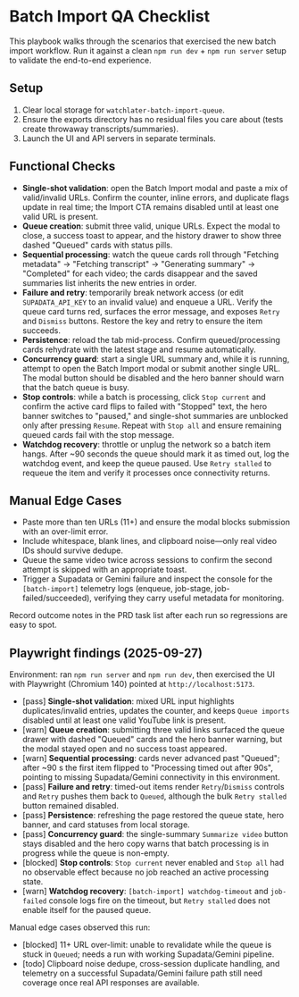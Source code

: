 # Batch Import QA Checklist

This playbook walks through the scenarios that exercised the new batch import workflow. Run it against a clean `npm run dev` + `npm run server` setup to validate the end-to-end experience.

## Setup
1. Clear local storage for `watchlater-batch-import-queue`.
2. Ensure the exports directory has no residual files you care about (tests create throwaway transcripts/summaries).
3. Launch the UI and API servers in separate terminals.

## Functional Checks
- **Single-shot validation**: open the Batch Import modal and paste a mix of valid/invalid URLs. Confirm the counter, inline errors, and duplicate flags update in real time; the Import CTA remains disabled until at least one valid URL is present.
- **Queue creation**: submit three valid, unique URLs. Expect the modal to close, a success toast to appear, and the history drawer to show three dashed "Queued" cards with status pills.
- **Sequential processing**: watch the queue cards roll through "Fetching metadata" → "Fetching transcript" → "Generating summary" → "Completed" for each video; the cards disappear and the saved summaries list inherits the new entries in order.
- **Failure and retry**: temporarily break network access (or edit `SUPADATA_API_KEY` to an invalid value) and enqueue a URL. Verify the queue card turns red, surfaces the error message, and exposes `Retry` and `Dismiss` buttons. Restore the key and retry to ensure the item succeeds.
- **Persistence**: reload the tab mid-process. Confirm queued/processing cards rehydrate with the latest stage and resume automatically.
- **Concurrency guard**: start a single URL summary and, while it is running, attempt to open the Batch Import modal or submit another single URL. The modal button should be disabled and the hero banner should warn that the batch queue is busy.
- **Stop controls**: while a batch is processing, click `Stop current` and confirm the active card flips to failed with "Stopped" text, the hero banner switches to "paused," and single-shot summaries are unblocked only after pressing `Resume`. Repeat with `Stop all` and ensure remaining queued cards fail with the stop message.
- **Watchdog recovery**: throttle or unplug the network so a batch item hangs. After ~90 seconds the queue should mark it as timed out, log the watchdog event, and keep the queue paused. Use `Retry stalled` to requeue the item and verify it processes once connectivity returns.

## Manual Edge Cases
- Paste more than ten URLs (11+) and ensure the modal blocks submission with an over-limit error.
- Include whitespace, blank lines, and clipboard noise—only real video IDs should survive dedupe.
- Queue the same video twice across sessions to confirm the second attempt is skipped with an appropriate toast.
- Trigger a Supadata or Gemini failure and inspect the console for the `[batch-import]` telemetry logs (enqueue, job-stage, job-failed/succeeded), verifying they carry useful metadata for monitoring.

Record outcome notes in the PRD task list after each run so regressions are easy to spot.

## Playwright findings (2025-09-27)

Environment: ran `npm run server` and `npm run dev`, then exercised the UI with Playwright (Chromium 140) pointed at `http://localhost:5173`.

- [pass] **Single-shot validation**: mixed URL input highlights duplicates/invalid entries, updates the counter, and keeps `Queue imports` disabled until at least one valid YouTube link is present.
- [warn] **Queue creation**: submitting three valid links surfaced the queue drawer with dashed "Queued" cards and the hero banner warning, but the modal stayed open and no success toast appeared.
- [warn] **Sequential processing**: cards never advanced past "Queued"; after ~90 s the first item flipped to "Processing timed out after 90s", pointing to missing Supadata/Gemini connectivity in this environment.
- [pass] **Failure and retry**: timed-out items render `Retry`/`Dismiss` controls and `Retry` pushes them back to `Queued`, although the bulk `Retry stalled` button remained disabled.
- [pass] **Persistence**: refreshing the page restored the queue state, hero banner, and card statuses from local storage.
- [pass] **Concurrency guard**: the single-summary `Summarize video` button stays disabled and the hero copy warns that batch processing is in progress while the queue is non-empty.
- [blocked] **Stop controls**: `Stop current` never enabled and `Stop all` had no observable effect because no job reached an active processing state.
- [warn] **Watchdog recovery**: `[batch-import] watchdog-timeout` and `job-failed` console logs fire on the timeout, but `Retry stalled` does not enable itself for the paused queue.

Manual edge cases observed this run:

- [blocked] 11+ URL over-limit: unable to revalidate while the queue is stuck in `Queued`; needs a run with working Supadata/Gemini pipeline.
- [todo] Clipboard noise dedupe, cross-session duplicate handling, and telemetry on a successful Supadata/Gemini failure path still need coverage once real API responses are available.
